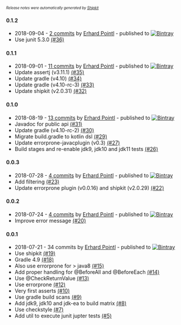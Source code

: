 <sup><sup>*Release notes were automatically generated by [Shipkit](http://shipkit.org/)*</sup></sup>

#### 0.1.2
 - 2018-09-04 - [2 commits](https://github.com/epeee/junit-jupiter-extension-testing/compare/v0.1.1...v0.1.2) by [Erhard Pointl](https://github.com/epeee) - published to [![Bintray](https://img.shields.io/badge/Bintray-0.1.2-green.svg)](https://bintray.com/epeee/maven/junit-jupiter-extension-testing/0.1.2)
 - Use junit 5.3.0 [(#36)](https://github.com/epeee/junit-jupiter-extension-testing/pull/36)

#### 0.1.1
 - 2018-09-01 - [11 commits](https://github.com/epeee/junit-jupiter-extension-testing/compare/v0.1.0...v0.1.1) by [Erhard Pointl](https://github.com/epeee) - published to [![Bintray](https://img.shields.io/badge/Bintray-0.1.1-green.svg)](https://bintray.com/epeee/maven/junit-jupiter-extension-testing/0.1.1)
 - Update assertj (v3.11.1) [(#35)](https://github.com/epeee/junit-jupiter-extension-testing/pull/35)
 - Update gradle (v4.10) [(#34)](https://github.com/epeee/junit-jupiter-extension-testing/pull/34)
 - Update gradle (v4.10-rc-3) [(#33)](https://github.com/epeee/junit-jupiter-extension-testing/pull/33)
 - Update shipkit (v2.0.31) [(#32)](https://github.com/epeee/junit-jupiter-extension-testing/pull/32)

#### 0.1.0
 - 2018-08-19 - [13 commits](https://github.com/epeee/junit-jupiter-extension-testing/compare/v0.0.3...v0.1.0) by [Erhard Pointl](https://github.com/epeee) - published to [![Bintray](https://img.shields.io/badge/Bintray-0.1.0-green.svg)](https://bintray.com/epeee/maven/junit-jupiter-extension-testing/0.1.0)
 - Javadoc for public api [(#31)](https://github.com/epeee/junit-jupiter-extension-testing/pull/31)
 - Update gradle (v4.10-rc-2) [(#30)](https://github.com/epeee/junit-jupiter-extension-testing/pull/30)
 - Migrate build.gradle to kotlin dsl [(#29)](https://github.com/epeee/junit-jupiter-extension-testing/pull/29)
 - Update errorprone-javacplugin (v0.3) [(#27)](https://github.com/epeee/junit-jupiter-extension-testing/pull/27)
 - Build stages and re-enable jdk9, jdk10 and jdk11 tests [(#26)](https://github.com/epeee/junit-jupiter-extension-testing/pull/26)

#### 0.0.3
 - 2018-07-28 - [4 commits](https://github.com/epeee/junit-jupiter-extension-testing/compare/v0.0.2...v0.0.3) by [Erhard Pointl](https://github.com/epeee) - published to [![Bintray](https://img.shields.io/badge/Bintray-0.0.3-green.svg)](https://bintray.com/epeee/maven/junit-jupiter-extension-testing/0.0.3)
 - Add filtering [(#23)](https://github.com/epeee/junit-jupiter-extension-testing/pull/23)
 - Update errorprone plugin (v0.0.16) and shipkit (v2.0.29) [(#22)](https://github.com/epeee/junit-jupiter-extension-testing/pull/22)

#### 0.0.2
 - 2018-07-24 - [4 commits](https://github.com/epeee/junit-jupiter-extension-testing/compare/v0.0.1...v0.0.2) by [Erhard Pointl](https://github.com/epeee) - published to [![Bintray](https://img.shields.io/badge/Bintray-0.0.2-green.svg)](https://bintray.com/epeee/maven/junit-jupiter-extension-testing/0.0.2)
 - Improve error message [(#20)](https://github.com/epeee/junit-jupiter-extension-testing/pull/20)

#### 0.0.1
 - 2018-07-21 - 34 commits by [Erhard Pointl](https://github.com/epeee) - published to [![Bintray](https://img.shields.io/badge/Bintray-0.0.1-green.svg)](https://bintray.com/epeee/maven/junit-jupiter-extension-testing/0.0.1)
 - Use shipkit [(#19)](https://github.com/epeee/junit-jupiter-extension-testing/pull/19)
 - Gradle 4.9 [(#18)](https://github.com/epeee/junit-jupiter-extension-testing/pull/18)
 - Also use errorprone for > java8 [(#15)](https://github.com/epeee/junit-jupiter-extension-testing/pull/15)
 - Add proper handling for @BeforeAll and @BeforeEach [(#14)](https://github.com/epeee/junit-jupiter-extension-testing/pull/14)
 - Use @CheckReturnValue [(#13)](https://github.com/epeee/junit-jupiter-extension-testing/pull/13)
 - Use errorprone [(#12)](https://github.com/epeee/junit-jupiter-extension-testing/pull/12)
 - Very first asserts [(#10)](https://github.com/epeee/junit-jupiter-extension-testing/pull/10)
 - Use gradle build scans [(#9)](https://github.com/epeee/junit-jupiter-extension-testing/pull/9)
 - Add jdk9, jdk10 and jdk-ea to build matrix  [(#8)](https://github.com/epeee/junit-jupiter-extension-testing/pull/8)
 - Use checkstyle [(#7)](https://github.com/epeee/junit-jupiter-extension-testing/pull/7)
 - Add util to execute junit jupter tests [(#5)](https://github.com/epeee/junit-jupiter-extension-testing/pull/5)


